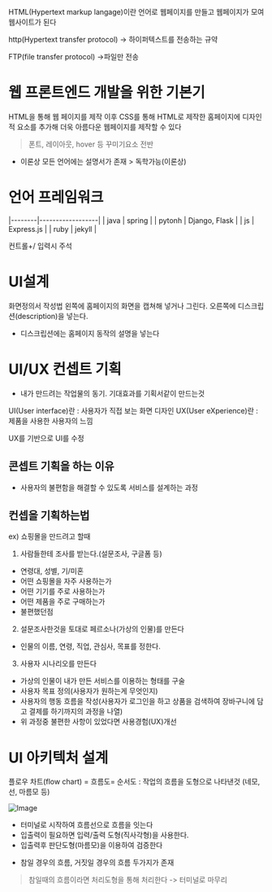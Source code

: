 HTML(Hypertext markup langage)이란 언어로 웹페이지를 만들고 웹페이지가 모여 웹사이트가 된다

http(Hypertext transfer protocol) -> 하이퍼텍스트를 전송하는 규약

FTP(file transfer protocol) ->파일만 전송

# 웹 프론트엔드 개발을 위한 기본기

HTML을 통해 웹 페이지를 제작
이후 CSS를 통해 HTML로 제작한 홈페이지에 디자인적 요소를 추가해 더욱 아름다운 웹페이지를 제작할 수 있다
> 폰트, 레이아웃, hover 등 꾸미기요소 전반

* 이론상 모든 언어에는 설명서가 존재 > 독학가능(이론상)

# 언어      프레임워크
 |--------|------------------|
 | java   | spring          |
 | pytonh | Django, Flask   |
 | js     | Express.js      |
 | ruby   | jekyll          |

컨트롤+/ 입력시 주석 

# UI설계

화면정의서 작성법
왼쪽에 홈페이지의 화면을 캡쳐해 넣거나 그린다.
오른쪽에 디스크립션(description)을 넣는다.
- 디스크립션에는 홈페이지 동작의 설명을 넣는다

# UI/UX 컨셉트 기획
- 내가 만드려는 작업물의 동기. 기대효과를 기획서같이 만드는것

UI(User interface)란 : 사용자가 직접 보는 화면 디자인
UX(User eXperience)란 : 제품을 사용한 사용자의 느낌

UX를 기반으로 UI를 수정

## 콘셉트 기획을 하는 이유
- 사용자의 불편함을 해결할 수 있도록 서비스를 설계하는 과정

## 컨셉을 기획하는법

ex) 쇼핑몰을 만드려고 할때
1. 사람들한테 조사를 받는다.(설문조사, 구글폼 등)
- 연령대, 성별, 기/미혼
- 어떤 쇼핑몰을 자주 사용하는가
- 어떤 기기를 주로 사용하는가
- 어떤 제품을 주로 구매하는가
- 불편했던점

2. 설문조사한것을 토대로 페르소나(가상의 인물)를 만든다
- 인물의 이름, 연령, 직업, 관심사, 목표를 정한다.

3. 사용자 시나리오를 만든다
- 가상의 인물이 내가 만든 서비스를 이용하는 형태를 구술
- 사용자 목표 정의(사용자가 원하는게 무엇인지)
- 사용자의 행동 흐름을 작성(사용자가 로그인을 하고 상품을 검색하여 장바구니에 담고 결제를 하기까지의 과정을 나열)
- 위 과정중 불편한 사항이 있었다면 사용경험(UX)개선 

# UI 아키텍처 설계

플로우 차트(flow chart) = 흐름도= 순서도 : 작업의 흐름을 도형으로 나타낸것 (네모, 선, 마름모 등)

![Image](https://github.com/user-attachments/assets/7d6da5ab-bff4-4a89-9716-fe375da0d4b9)

- 터미널로 시작하여 흐름선으로 흐름을 잇는다
- 입출력이 필요하면 입력/출력 도형(직사각형)을 사용한다.
- 입출력후 판단도형(마름모)을 이용하여 검증한다
 * 참일 경우의 흐름, 거짓일 경우의 흐름 두가지가 존재
> 참일때의 흐름이라면 처리도형을 통해 처리한다 -> 터미널로 마무리
